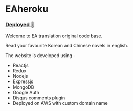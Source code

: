 # EAheroku 
### [Deployed 🔗](https://lit-temple-67513.herokuapp.com/)

Welcome to EA translation original code base.

Read your favourite Korean and Chinese novels in english.

The website is developed using -
- Reactjs
- Redux
- Nodejs
- Expressjs
- MongoDB
- Google Auth
- Disqus comments plugin
- Deployed on AWS with custom domain name
 
